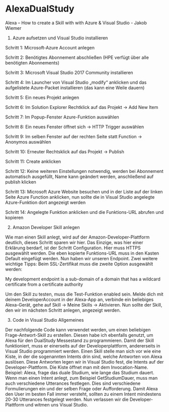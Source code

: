# AlexaDualStudy

Alexa – How to create a Skill with with Azure & Visual Studio - Jakob Wiemer 

 
1. Azure aufsetzen und Visual Studio installieren 


Schritt 1: Microsoft-Azure Account anlegen  

Schritt 2: Benötigtes Abonnement abschließen (HPE verfügt über alle benötigten Abonnements) 

Schritt 3: Microsoft Visual Studio 2017 Community installieren 

Schritt 4: Im Launcher von Visual Studio „modify“ anklicken und das aufgelistete Azure-Packet installieren (das kann eine Weile dauern) 

Schritt 5: Ein neues Projekt anlegen 

Schritt 6: Im Solution Explorer Rechtklick auf das Projekt -> Add New Item 

Schritt 7: Im Popup-Fenster Azure-Funktion auswählen

Schritt 8: Ein neues Fenster öffnet sich -> HTTP Trigger auswählen 

Schritt 9: Im selben Fenster auf der rechten Seite statt Function -> Anonymos auswählen 

Schritt 10: Erneuter Rechtsklick auf das Projekt -> Publish 

Schritt 11: Create anklicken 

Schritt 12: Keine weiteren Einstellungen notwendig, werden bei Abonnement automatisch ausgefüllt, Name kann geändert werden, anschließend auf publish klicken 

Schritt 13: Microsoft Azure Website besuchen und in der Liste auf der linken Seite Azure Function anklicken, nun sollte die in Visual Studio angelegte Azure-Funktion dort angezeigt werden 

Schritt 14: Angelegte Funktion anklicken und die Funktions-URL abrufen und kopieren 
 
2. Amazon Developer Skill anlegen 

Wie man einen Skill anlegt, wird auf der Amazon-Developer-Plattform deutlich, dieses Schritt sparen wir hier. Das Einzige, was hier einer Erklärung berdarf, ist der Schritt Configuration. Hier muss HTTPS ausgewählt werden. Die eben kopierte Funktions-URL muss in den Kasten Default eingefügt werden. Nun haben wir unseren Endpoint. Zwei weitere wichtige Tipps: Beim SSL-Zertifikat muss die zweite Option ausgewählt werden: 

My development endpoint is a sub-domain of a domain that has a wildcard certificate from a certificate authority 

Um den Skill zu testen, muss die Test-Funktion enabled sein. Melde dich mit deinem DeveloperAccount in der Alexa-App an, verbinde ein beliebiges Alexa-Gerät, gehe auf Skill -> Meine Skills -> Aktivieren. Nun sollte der Skill, den wir im nächsten Schritt anlegen, angezeigt werden. 
 
3. Code in Visual Studio Allgemeines

Der nachfolgende Code kann verwendet werden, um einen beliebigen Frage-Antwort-Skill zu erstellen. Diesen habe ich ebenfalls genutzt, um Alexa für den DualStudy Messestand zu programmieren. Damit der Skill funktioniert, muss er einerseits auf der Developerplattform, andererseits in Visual Studio programmiert werden. Einen Skill stelle man sich vor wie eine Kiste, in der die sogenannten Intents drin sind, welche Antworten von Alexa auslösen. Diese Antworten legen wir in Visual Studio fest, die Intents auf der Developer-Plattform. Die Kiste öffnet man mit dem Invocation-Name. Beispiel: Alexa, frage das duale Studium, wie lange das Studium dauert. Wenn man einen Intent anlegt, zum Beispiel GetStudiumDauer, muss man auch verschiedene Utterances festlegen. Dies sind verschiedene Formulierungen ein und der selben Frage oder Aufforderung. Damit Alexa den User im besten Fall immer versteht, sollten zu einem Intent mindestens 20-30 Utterances festgelegt werden. Nun verlassen wir die Developer-Plattform und witmen uns Visual Studio. 
